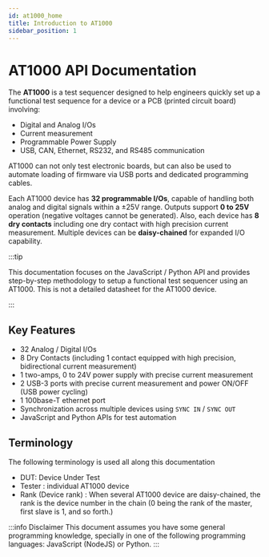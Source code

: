 ```yaml
---
id: at1000_home
title: Introduction to AT1000
sidebar_position: 1
---
```


# AT1000 API Documentation 

The **AT1000** is a test sequencer designed to help engineers quickly set up a functional test sequence for a device or a PCB (printed circuit board) involving:
- Digital and Analog I/Os
- Current measurement
- Programmable Power Supply
- USB, CAN, Ethernet, RS232, and RS485 communication

AT1000 can not only test electronic boards, but can also be used to automate loading of firmware via USB ports and dedicated programming cables.

Each AT1000 device has **32 programmable I/Os**, capable of handling both analog and digital signals within a ±25V range. Outputs support **0 to 25V** operation (negative voltages cannot be generated). Also, each device has **8 dry contacts** including one dry contact with high precision current measurement. Multiple devices can be **daisy-chained** for expanded I/O capability.

:::tip

This documentation focuses on the JavaScript / Python API and provides step-by-step methodology to setup a functional test sequencer using an AT1000. This is not a detailed datasheet for the AT1000 device.

:::

## Key Features
- 32 Analog / Digital I/Os
- 8 Dry Contacts (including 1 contact equipped with high precision, bidirectional current measurement)
- 1 two-amps, 0 to 24V power supply with precise current measurement
- 2 USB-3 ports with precise current measurement and power ON/OFF (USB power cycling)
- 1 100base-T ethernet port
- Synchronization across multiple devices using `SYNC IN` / `SYNC OUT`
- JavaScript and Python APIs for test automation

## Terminology

The following terminology is used all along this documentation

* DUT: Device Under Test
* Tester : individual AT1000 device
* Rank (Device rank) : When several AT1000 device are daisy-chained, the rank is the device number in the chain (0 being the rank of the master, first slave is 1, and so forth.)

:::info Disclaimer
This document assumes you have some general programming knowledge, specially in one of the following programming languages: JavaScript (NodeJS) or Python.
:::